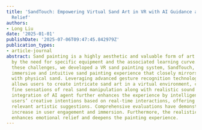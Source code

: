 ```yaml
---
title: 'SandTouch: Empowering Virtual Sand Art in VR with AI Guidance and Emotional
  Relief'
authors:
- Long Liu
date: '2025-01-01'
publishDate: '2025-07-06T09:47:45.842979Z'
publication_types:
- article-journal
abstract: Sand painting is a highly aesthetic and valuable form of art but often constrained
  by the need for specific equipment and the associated learning curve. To address
  these challenges, we developed a VR sand painting system, SandTouch, offering an
  immersive and intuitive sand painting experience that closely mirrors the interaction
  with physical sand. Leveraging advanced gesture recognition technology, SandTouch
  allows users to create intricate sand art in a virtual environment, capturing the
  fine sensations of real sand manipulation along with realistic sound feedback. The
  integration of AI agent further enhances the experience by intelligently interpreting
  users’ creative intentions based on real-time interactions, offering contextually
  relevant artistic suggestions. Comprehensive evaluations have demonstrated a significant
  increase in user engagement and immersion. Furthermore, the realistic sound feedback
  enhances emotional relief and deepens the painting experience.
---
```

